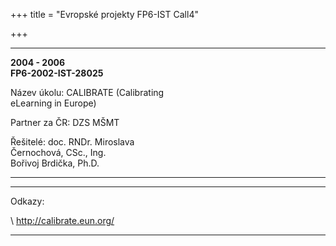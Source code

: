 +++
title = "Evropské projekty FP6-IST Call4" 

+++

  ----------------------- ----------------------- -----------------------
  **2004 - 2006                                   \
  FP6-2002-IST-28025**                            

  Název úkolu:            CALIBRATE (Calibrating  
                          eLearning in Europe)    

  Partner za ČR:          DZS MŠMT                

  Řešitelé:               doc. RNDr. Miroslava    
                          Černochová, CSc., Ing.  
                          Bořivoj Brdička, Ph.D.  
  ----------------------- ----------------------- -----------------------

  ----------------------------------- ------------------------------------------------------------------------
  Odkazy:                             [](http://calibrate.eun.org/ww/en/pub/calibrate_project/home_page.htm)

  \                                   <http://calibrate.eun.org/>
  ----------------------------------- ------------------------------------------------------------------------
